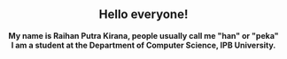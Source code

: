 <h2 align="center">Hello everyone! 
</h2>
<p align="center"><strong>My name is Raihan Putra Kirana, people usually call me "han" or "peka"<br>I am a student at the Department of Computer Science, IPB University.</strong></p>
</p>
